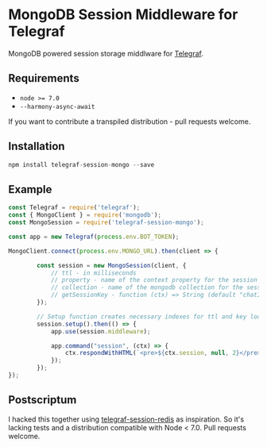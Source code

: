MongoDB Session Middleware for Telegraf
=======================================

MongoDB powered session storage middlware for [Telegraf](https://github.com/telegraf/telegraf).

Requirements
------------

* `node >= 7.0`
* `--harmony-async-await`

If you want to contribute a transpiled distribution - pull requests welcome.


Installation
------------

```js
npm install telegraf-session-mongo --save
```

Example
-------

```js
const Telegraf = require('telegraf');
const { MongoClient } = require('mongodb');
const MongoSession = require('telegraf-session-mongo');

const app = new Telegraf(process.env.BOT_TOKEN);

MongoClient.connect(process.env.MONGO_URL).then(client => {

        const session = new MongoSession(client, {
            // ttl - in milliseconds
            // property - name of the context property for the session (default: session)
            // collection - name of the mongodb collection for the sessions (default: sessions)
            // getSessionKey - function (ctx) => String (default "chatId:fromId")
        });

        // Setup function creates necessary indexes for ttl and key lookup
        session.setup().then(() => {
            app.use(session.middleware);

            app.command("session", (ctx) => {
                ctx.respondWithHTML(`<pre>${ctx.session, null, 2}</pre>`);
            });
        });
});
```

Postscriptum
------------

I hacked this together using [telegraf-session-redis](https://github.com/telegraf/telegraf-session-redis/) as inspiration.
So it's lacking tests and a distribution compatible with Node < 7.0. Pull requests welcome.
